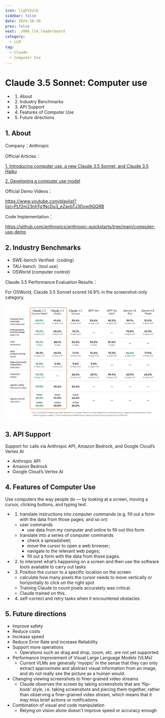 ```yaml
---
icon: lightbulb
sidebar: false
date: 2024-10-30
prev: false
next: ./006_llm_leaderboard
category:
  - LLM
tag:
  - Claude
  - Computer Use
---
```

# Claude 3.5 Sonnet: Computer use
  - 1. About
  - 2. Industry Benchmarks 
  - 3. API Support
  - 4. Features of Computer Use
  - 5. Future directions 
<!-- more -->

## 1. About
Company：Anthropic

Official Articles：

[1. Introducing computer use, a new Claude 3.5 Sonnet, and Claude 3.5 Haiku](https://www.anthropic.com/news/3-5-models-and-computer-use)

[2. Developing a computer use model](https://www.anthropic.com/news/developing-computer-use)

Official Demo Videos：

https://www.youtube.com/playlist?list=PLf2m23nhTg1NcDu3_eZavbTJ3Dow9QQRB

Code Implementation：

https://github.com/anthropics/anthropic-quickstarts/tree/main/computer-use-demo

## 2. Industry Benchmarks
-  SWE-bench Verified（coding）
-  TAU-bench（tool use）
-  OSWorld (computer control)
  
Claude 3.5 Performance Evaluation Results：

For OSWorld, Claude 3.5 Sonnet scored 14.9% in the screenshot-only category.

![Claude3.5 Performance Evaluation Results](../../assets/007_claude_evaluation.png)

## 3. API Support
Support for calls via Anthropic API, Amazon Bedrock, and Google Cloud’s Vertex AI

- Anthropic API
- Amazon Bedrock
- Google Cloud’s Vertex AI

## 4. Features of Computer Use 
Use computers the way people do — by looking at a screen, moving a cursor, clicking buttons, and typing text.

- 1. translate instructions into computer commands (e.g.    fill out a form with the data from those pages; and so on)
  -  user commands
     -  use data from my computer and online to fill out this form
  -  translate into a series of computer commands
     -  check a spreadsheet;
     -  move the cursor to open a web browser;
     -  navigate to the relevant web pages;
     -  fill out a form with the data from those pages.
- 2. to interpret what’s happening on a screen and then use the software tools available to carry out tasks
- 3. Position the cursor to a specific location on the screen
  - calculate how many pixels the cursor needs to move vertically or horizontally to click on the right spot
  - Training Claude to count pixels accurately was critical. 
  - Claude trained on this.
- 4. self-correct and retry tasks when it encountered obstacles
 
## 5. Future directions
- Improve safety
- Reduce costs
- Increase speed
- Reduce Error Rate and increase Reliability
- Support more operations
  - Operations such as drag and drop, zoom, etc. are not yet supported.
- Performance Improvement of Visual Large Language Models (VLMs)
  - Current VLMs are generally ‘myopic’ in the sense that they can only extract approximate and abstract visual information from an image, and do not really see the picture as a human would.
- Changing viewing screenshots to finer-grained video streams
  - Claude observes the screen by taking screenshots that are ‘flip-book’ style, i.e. taking screenshots and piecing them together, rather than observing a finer-grained video stream, which means that it may miss brief actions or notifications.
- Combination of visual and code manipulation
  - Relying on vision alone doesn't improve speed or accuracy enough


